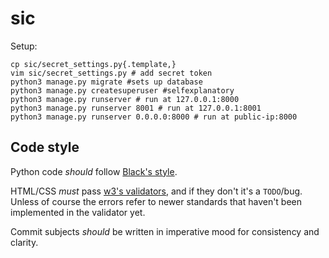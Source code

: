 # sic

Setup:

```shell
cp sic/secret_settings.py{.template,}
vim sic/secret_settings.py # add secret token
python3 manage.py migrate #sets up database
python3 manage.py createsuperuser #selfexplanatory
python3 manage.py runserver # run at 127.0.0.1:8000
python3 manage.py runserver 8001 # run at 127.0.0.1:8001
python3 manage.py runserver 0.0.0.0:8000 # run at public-ip:8000
```

## Code style

Python code *should* follow [Black's style](https://github.com/psf/black).

HTML/CSS *must* pass [w3's validators](https://validator.w3.org/), and if they don't it's a `TODO`/bug. Unless of course the errors refer to newer standards that haven't been implemented in the validator yet.

Commit subjects *should* be written in imperative mood for consistency and clarity.
